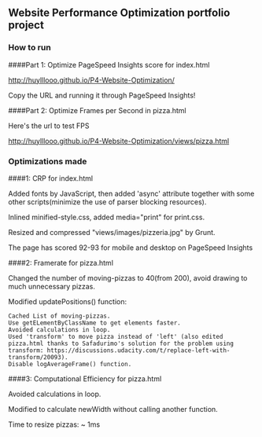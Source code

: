 ## Website Performance Optimization portfolio project

### How to run

####Part 1: Optimize PageSpeed Insights score for index.html

http://huylllooo.github.io/P4-Website-Optimization/

Copy the URL and running it through PageSpeed Insights!

####Part 2: Optimize Frames per Second in pizza.html

Here's the url to test FPS

http://huylllooo.github.io/P4-Website-Optimization/views/pizza.html

### Optimizations made

####1: CRP for index.html

Added fonts by JavaScript, then added 'async' attribute together with some other scripts(minimize the use of parser blocking resources).

Inlined minified-style.css, added media="print" for print.css.

Resized and compressed "views/images/pizzeria.jpg" by Grunt.

The page has scored 92-93 for mobile and desktop on PageSpeed Insights

####2: Framerate for pizza.html

Changed the number of moving-pizzas to 40(from 200), avoid drawing to much unnecessary pizzas.

Modified updatePositions() function:

	Cached List of moving-pizzas.
	Use getELementByClassName to get elements faster.
	Avoided calculations in loop.
	Used 'transform' to move pizza instead of 'left' (also edited pizza.html thanks to Safadurimo's solution for the problem using transform: https://discussions.udacity.com/t/replace-left-with-transform/20093).
	Disable logAverageFrame() function.

####3: Computational Efficiency for pizza.html

Avoided calculations in loop.

Modified to calculate newWidth without calling another function.

Time to resize pizzas: ~ 1ms